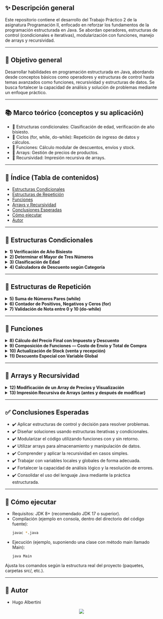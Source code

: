 

## ✨ Descripción general

Este repositorio contiene el desarrollo del Trabajo Práctico 2 de la asignatura Programación II, enfocado en reforzar los fundamentos de la programación estructurada en Java. Se abordan operadores, estructuras de control (condicionales e iterativas), modularización con funciones, manejo de arrays y recursividad.

---

## 🎯 Objetivo general

Desarrollar habilidades en programación estructurada en Java, abordando desde conceptos básicos como operadores y estructuras de control hasta temas avanzados como funciones, recursividad y estructuras de datos. Se busca fortalecer la capacidad de análisis y solución de problemas mediante un enfoque práctico.

---

## 📚 Marco teórico (conceptos y su aplicación)

- 🔸 Estructuras condicionales: Clasificación de edad, verificación de año bisiesto.  
- 🔸 Ciclos (for, while, do-while): Repetición de ingreso de datos y cálculos.  
- 🔸 Funciones: Cálculo modular de descuentos, envíos y stock.  
- 🔸 Arrays: Gestión de precios de productos.  
- 🔸 Recursividad: Impresión recursiva de arrays.

---

## 🧭 Índice (Tabla de contenidos)

- [Estructuras Condicionales](#-estructuras-condicionales)
- [Estructuras de Repetición](#-estructuras-de-repetición)
- [Funciones](#-funciones)
- [Arrays y Recursividad](#-arrays-y-recursividad)
- [Conclusiones Esperadas](#-conclusiones-esperadas)
- [Cómo ejecutar](#-cómo-ejecutar)
- [Autor](#-autor)

---

## 🧩 Estructuras Condicionales

<details>
  <summary><strong>1) Verificación de Año Bisiesto</strong></summary>

Regla: Un año es bisiesto si es divisible por 4, pero no por 100, salvo que sea divisible por 400.

```text
Ingrese un año: 2024
El año 2024 es bisiesto.

Ingrese un año: 1900
El año 1900 no es bisiesto.
```
</details>

<details>
  <summary><strong>2) Determinar el Mayor de Tres Números</strong></summary>

```text
Ingrese el primer número: 8
Ingrese el segundo número: 12
Ingrese el tercer número: 5
El mayor es: 12
```
</details>

<details>
  <summary><strong>3) Clasificación de Edad</strong></summary>

- Menor de 12 años: "Niño"  
- Entre 12 y 17 años: "Adolescente"  
- Entre 18 y 59 años: "Adulto"  
- 60 años o más: "Adulto mayor"  

```text
Ingrese su edad: 25
Eres un Adulto.

Ingrese su edad: 10
Eres un Niño.
```
</details>

<details>
  <summary><strong>4) Calculadora de Descuento según Categoría</strong></summary>

- Categoría A: 10% de descuento  
- Categoría B: 15% de descuento  
- Categoría C: 20% de descuento  

```text
Ingrese el precio del producto: 1000
Ingrese la categoría del producto (A, B o C): B
Descuento aplicado: 15%
Precio final: 850.0
```
</details>

---

## 🔁 Estructuras de Repetición

<details>
  <summary><strong>5) Suma de Números Pares (while)</strong></summary>

```text
Ingrese un número (0 para terminar): 4
Ingrese un número (0 para terminar): 7
Ingrese un número (0 para terminar): 2
Ingrese un número (0 para terminar): 0
La suma de los números pares es: 6
```
</details>

<details>
  <summary><strong>6) Contador de Positivos, Negativos y Ceros (for)</strong></summary>

```text
Ingrese el número 1: -5
Ingrese el número 2: 3
Ingrese el número 3: 0
Ingrese el número 4: -1
Ingrese el número 5: 6
Ingrese el número 6: 0
Ingrese el número 7: 9
Ingrese el número 8: -3
Ingrese el número 9: 4
Ingrese el número 10: -8
Resultados:
Positivos: 4
Negativos: 4
Ceros: 2
```
</details>

<details>
  <summary><strong>7) Validación de Nota entre 0 y 10 (do-while)</strong></summary>

```text
Ingrese una nota (0-10): 15
Error: Nota inválida. Ingrese una nota entre 0 y 10.
Ingrese una nota (0-10): -2
Error: Nota inválida. Ingrese una nota entre 0 y 10.
Ingrese una nota (0-10): 8
Nota guardada correctamente.
```
</details>

---

## 🧮 Funciones

<details>
  <summary><strong>8) Cálculo del Precio Final con Impuesto y Descuento</strong></summary>

Método sugerido:  
<code>calcularPrecioFinal(double precioBase, double impuesto, double descuento)</code>  

Fórmula:  
<code>PrecioFinal = PrecioBase + (PrecioBase × Impuesto) − (PrecioBase × Descuento)</code>

```text
Ingrese el precio base del producto: 100
Ingrese el impuesto en porcentaje (Ejemplo: 10 para 10%): 10
Ingrese el descuento en porcentaje (Ejemplo: 5 para 5%): 5
El precio final del producto es: 105.0
```
</details>

<details>
  <summary><strong>9) Composición de Funciones — Costo de Envío y Total de Compra</strong></summary>

a) <code>calcularCostoEnvio(double peso, String zona)</code>  
- Nacional: $5 por kg  
- Internacional: $10 por kg  

b) <code>calcularTotalCompra(double precioProducto, double costoEnvio)</code>  
Usa <em>calcularCostoEnvio</em> para sumar precio + envío.

```text
Ingrese el precio del producto: 50
Ingrese el peso del paquete en kg: 2
Ingrese la zona de envío (Nacional/Internacional): Nacional
El costo de envío es: 10.0
El total a pagar es: 60.0
```
</details>

<details>
  <summary><strong>10) Actualización de Stock (venta y recepción)</strong></summary>

Método:  
<code>actualizarStock(int stockActual, int cantidadVendida, int cantidadRecibida)</code>  

Fórmula correcta:  
<code>NuevoStock = StockActual − CantidadVendida + CantidadRecibida</code>

```text
Ingrese el stock actual del producto: 50
Ingrese la cantidad vendida: 20
Ingrese la cantidad recibida: 30
El nuevo stock del producto es: 60
```
</details>

<details>
  <summary><strong>11) Descuento Especial con Variable Global</strong></summary>

Variable global sugerida: <code>double descuentoEspecial = 0.10;</code>  
Método: <code>calcularDescuentoEspecial(double precio)</code>  
Usar una variable local <code>descuentoAplicado</code> para almacenar el valor y mostrar el precio final.

```text
Ingrese el precio del producto: 200
El descuento especial aplicado es: 20.0
El precio final con descuento es: 180.0
```
</details>

---

## 🧵 Arrays y Recursividad

<details>
  <summary><strong>12) Modificación de un Array de Precios y Visualización</strong></summary>

- Declarar e inicializar un array con precios de productos.  
- Mostrar precios originales.  
- Modificar el precio de un producto específico (por índice).  
- Mostrar precios modificados.  

```text
Precios originales:
Precio: $199.99
Precio: $299.5
Precio: $149.75
Precio: $399.0
Precio: $89.99

Precios modificados:
Precio: $199.99
Precio: $299.5
Precio: $129.99
Precio: $399.0
Precio: $89.99
```

Conceptos clave:
- Uso de arrays (double[]) para almacenar valores.  
- Recorrido con for-each para mostrar valores.  
- Modificación de un valor en un array mediante un índice.  
- Reimpresión del array después de la modificación.
</details>

<details>
  <summary><strong>13) Impresión Recursiva de Arrays (antes y después de modificar)</strong></summary>

- Función recursiva para imprimir los precios originales.  
- Modificar el precio de un producto (por índice).  
- Función recursiva para imprimir los valores modificados.  

```text
Precios originales:
Precio: $199.99
Precio: $299.5
Precio: $149.75
Precio: $399.0
Precio: $89.99

Precios modificados:
Precio: $199.99
Precio: $299.5
Precio: $129.99
Precio: $399.0
Precio: $89.99
```

Conceptos clave:
- Uso de arrays (double[]) para almacenar valores.  
- Recorrido con recursividad en lugar de bucles.  
- Modificación por índice.  
- Uso de un índice como parámetro para recorrer el array recursivamente.
</details>

---

## ✅ Conclusiones Esperadas

- ✔️ Aplicar estructuras de control y decisión para resolver problemas.  
- ✔️ Diseñar soluciones usando estructuras iterativas y condicionales.  
- ✔️ Modularizar el código utilizando funciones con y sin retorno.  
- ✔️ Utilizar arrays para almacenamiento y manipulación de datos.  
- ✔️ Comprender y aplicar la recursividad en casos simples.  
- ✔️ Trabajar con variables locales y globales de forma adecuada.  
- ✔️ Fortalecer la capacidad de análisis lógico y la resolución de errores.  
- ✔️ Consolidar el uso del lenguaje Java mediante la práctica estructurada.

---

## 🚀 Cómo ejecutar

- Requisitos: JDK 8+ (recomendado JDK 17 o superior).  
- Compilación (ejemplo en consola, dentro del directorio del código fuente):
  ```bash
  javac *.java
  ```
- Ejecución (ejemplo, suponiendo una clase con método main llamado Main):
  ```bash
  java Main
  ```
Ajusta los comandos según la estructura real del proyecto (paquetes, carpetas src/, etc.).

---

## 👤 Autor

- Hugo Albertini 

<div align="center">
  
<img src="https://img.shields.io/badge/Gracias%20por%20visitar%20el%20repo-💙-00C6FF?style=for-the-badge">

</div>
